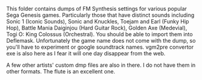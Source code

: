 This folder contains dumps of FM Synthesis settings for various popular Sega Genesis games. Particularly those that have distinct sounds including Sonic 1 (Iconic Sounds), Sonic and Knuckles, Toejam and Earl (Funky Hip Hop), Battle Mania Daiginjou (Hard Guitar Rock), Golden Axe (Medevial), Togi O: King Colossus (Orchestral). You should be able to import them into Deflemask. Unfortunately the game name does not come with the dump, so you'll have to experiment or google soundtrack names. vgm2pre convertor exe is also here as I fear it will one day disappear from the web. 

A few other artists' custom dmp files are also in there. I do not have them in other formats. The flute is an excellent one. 
